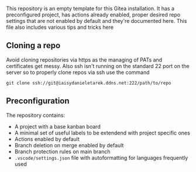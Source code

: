 This repository is an empty template for this Gitea installation. It has a preconfigured project, has actions already enabled, proper desired repo settings that are not enabled by default and they're documented here. This file also includes various tips and tricks here


## Cloning a repo
Avoid cloning repositories via https as the managing of PATs and certificates get messy. Also ssh isn't running on the standard 22 port on the server so to properly clone repos via ssh use the command

`git clone ssh://git@iaisydanieletarek.ddns.net:222/path/to/repo`

## Preconfiguration
The repository contains:
- A project with a base kanban board
- A minimal set of useful labels to be extendend with project specific ones
- Actions enabled by default
- Branch deletion on merge enabled by default
- Branch protection rules on main branch
- `.vscode/settings.json` file with autoformatting for languages frequently used